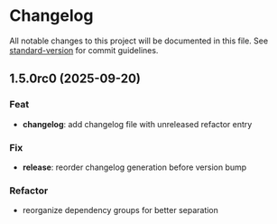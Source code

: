 # Changelog

All notable changes to this project will be documented in this file. See [standard-version](https://github.com/conventional-changelog/standard-version) for commit guidelines.

## 1.5.0rc0 (2025-09-20)

### Feat

- **changelog**: add changelog file with unreleased refactor entry

### Fix

- **release**: reorder changelog generation before version bump

### Refactor

- reorganize dependency groups for better separation
